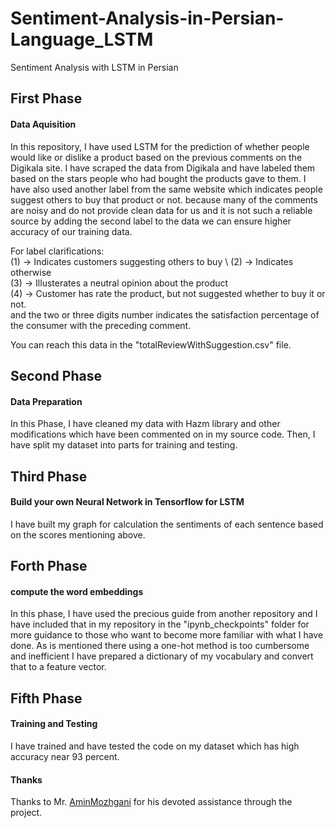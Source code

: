 # Sentiment-Analysis-in-Persian-Language_LSTM
Sentiment Analysis with LSTM in Persian

## First Phase
#### Data Aquisition
In this repository, I have used LSTM for the prediction of whether people would like or dislike a product based on the previous comments on the Digikala site. I have scraped the data from Digikala and have labeled them based on the stars people who had bought the products gave to them. I have also used another label from the same website which indicates people suggest others to buy that product or not. because many of the comments are noisy and do not provide clean data for us and it is not such a reliable source by adding the second label to the data we can ensure higher accuracy of our training data.

For label clarifications:\
    (1) -> Indicates customers suggesting others to buy \ 
    (2) -> Indicates otherwise\
    (3) -> Illusterates a neutral opinion about the product\
    (4) -> Customer has rate the product, but not suggested whether to buy it or not.\
and the two or three digits number indicates the satisfaction percentage of the consumer with the preceding comment.

You can reach this data in the "totalReviewWithSuggestion.csv" file.

## Second Phase
#### Data Preparation
In this Phase, I have cleaned my data with Hazm library and other modifications which have been commented on in my source code. Then, I have split my dataset into parts for training and testing.

## Third Phase
#### Build your own Neural Network in Tensorflow for LSTM
I have built my graph for calculation the sentiments of each sentence based on the scores mentioning above.

## Forth Phase
#### compute the word embeddings
In this phase, I have used the precious guide from another repository and I have included that in my repository in the "ipynb_checkpoints" folder for more guidance to those who want to become more familiar with what I have done. As is mentioned there using a one-hot method is too cumbersome and inefficient I have prepared a dictionary of my vocabulary and convert that to a feature vector.

## Fifth Phase
#### Training and Testing
I have trained and have tested the code on my dataset which has high accuracy near 93 percent.

#### Thanks
Thanks to Mr. [AminMozhgani](https://github.com/AminMozhgani) for his devoted assistance through the project.

